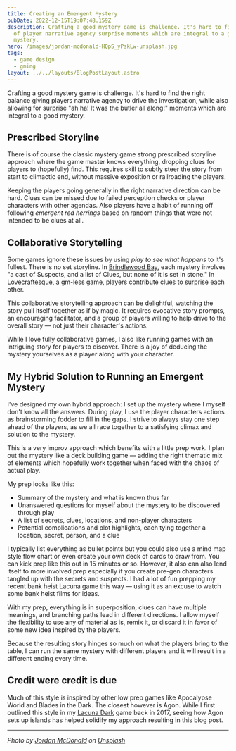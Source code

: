 ```yaml
---
title: Creating an Emergent Mystery
pubDate: 2022-12-15T19:07:48.159Z
description: Crafting a good mystery game is challenge. It's hard to find the right balance
  of player narrative agency surprise moments which are integral to a good
  mystery.
hero: /images/jordan-mcdonald-HQpS_yPskLw-unsplash.jpg
tags:
  - game design
  - gming
layout: ../../layouts/BlogPostLayout.astro
---
```


Crafting a good mystery game is challenge. It's hard to find the right balance giving players narrative agency to drive the investigation, while also allowing for surprise "ah ha! It was the butler all along!" moments which are integral to a good mystery.

## Prescribed Storyline

There is of course the classic mystery game strong prescribed storyline approach where the game master knows everything, dropping clues for players to (hopefully) find. This requires skill to subtly steer the story from start to climactic end, without massive exposition or railroading the players.

Keeping the players going generally in the right narrative direction can be hard. Clues can be missed due to failed perception checks or player characters with other agendas. Also players have a habit of running off following *emergent red herrings* based on random things that were not intended to be clues at all.

## Collaborative Storytelling

Some games ignore these issues by using *play to see what happens* to it's fullest. There is no set storyline. In [Brindlewood Bay](https://www.drivethrurpg.com/product/410316/Brindlewood-Bay-Kickstarter-Edition), each mystery involves "a cast of Suspects, and a list of Clues, but none of it is set in stone." In [Lovecraftesque](https://blackarmada.com/lovecraftesque/), a gm-less game, players contribute clues to surprise each other.

This collaborative storytelling approach can be delightful, watching the story pull itself together as if by magic. It requires evocative story prompts, an encouraging facilitator, and a group of players willing to help drive to the overall story — not just their character's actions.

While I love fully collaborative games, I also like running games with an intriguing story for players to discover. There is a joy of deducing the mystery yourselves as a player along with your character.

## My Hybrid Solution to Running an Emergent Mystery

I've designed my own hybrid approach: I set up the mystery where I myself don't know all the answers. During play, I use the player characters actions as brainstorming fodder to fill in the gaps. I strive to always stay one step ahead of the players, as we all race together to a satisfying climax and solution to the mystery.

This is a very improv approach which benefits with a little prep work. I plan out the mystery like a deck building game — adding the right thematic mix of elements which hopefully work together when faced with the chaos of actual play.

My prep looks like this:

* Summary of the mystery and what is known thus far
* Unanswered questions for myself about the mystery to be discovered through play
* A list of secrets, clues, locations, and non-player characters
* Potential complications and plot highlights, each tying together a location, secret, person, and a clue

I typically list everything as bullet points but you could also use a mind map style flow chart or even create your own deck of cards to draw from. You can kick prep like this out in 15 minutes or so. However, it also can also lend itself to more involved prep especially if you create pre-gen characters tangled up with the secrets and suspects. I had a lot of fun prepping my recent bank heist Lacuna game this way — using it as an excuse to watch some bank heist films for ideas.

With my prep, everything is in superposition, clues can have multiple meanings, and branching paths lead in different directions. I allow myself the flexibility to use any of material as is, remix it, or discard it in favor of some new idea inspired by the players.

Because the resulting story hinges so much on what the players bring to the table, I can run the same mystery with different players and it will result in a different ending every time.

## Credit were credit is due

Much of this style is inspired by other low prep games like Apocalypse World and Blades in the Dark. The closest however is Agon. While I first outlined this style in my [Lacuna Dark](https://colinaut.itch.io/lacuna-dark) game back in 2017, seeing how Agon sets up islands has helped solidify my approach resulting in this blog post.

---

*Photo by <a href="https://unsplash.com/@jordanmcdonald?utm_source=unsplash&utm_medium=referral&utm_content=creditCopyText">Jordan McDonald</a> on <a href="https://unsplash.com/s/photos/noir-mystery?utm_source=unsplash&utm_medium=referral&utm_content=creditCopyText">Unsplash</a>*
  